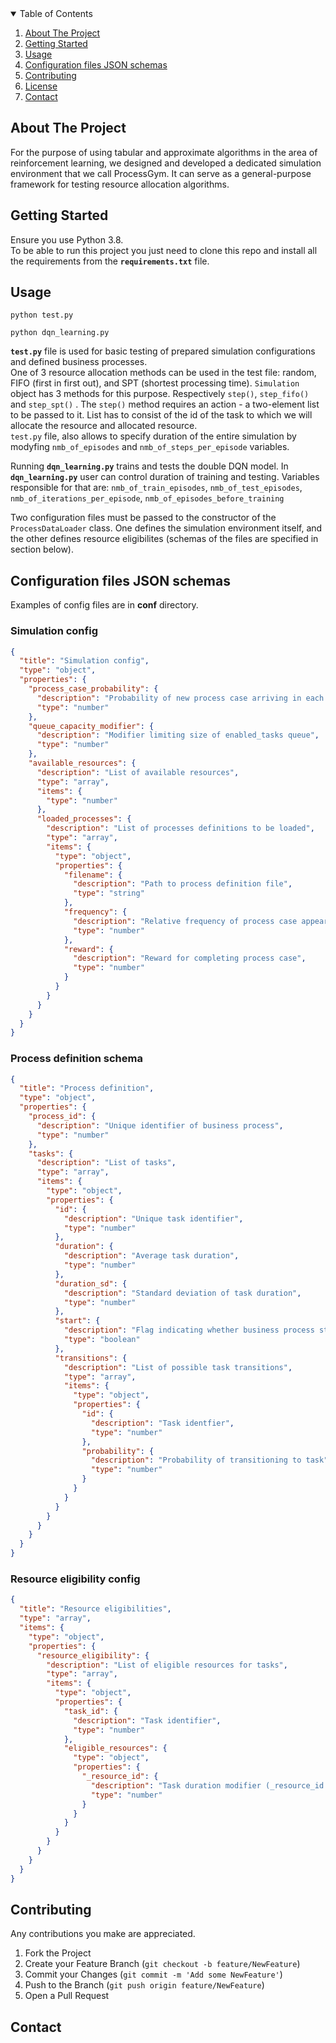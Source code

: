 <!-- TABLE OF CONTENTS -->
<details open="open">
  <summary>Table of Contents</summary>
  <ol>
    <li>
      <a href="#about-the-project">About The Project</a>
    </li>
    <li>
      <a href="#getting-started">Getting Started</a>
    </li>
    <li><a href="#usage">Usage</a></li>
    <li><a href="#configuration-files-json-schemas">Configuration files JSON schemas</a></li>
    <li><a href="#contributing">Contributing</a></li>
    <li><a href="#license">License</a></li>
    <li><a href="#contact">Contact</a></li>
  </ol>
</details>



<!-- ABOUT THE PROJECT -->
## About The Project
For the purpose of using tabular and approximate algorithms in the area of reinforcement learning, we designed and developed a dedicated simulation environment that we call ProcessGym.
It can serve as a general-purpose framework for testing resource allocation algorithms.



<!-- GETTING STARTED -->
## Getting Started

Ensure you use Python 3.8. \
To be able to run this project you just need to clone this repo and install all the requirements from the **`requirements.txt`** file.

[comment]: <> (### Prerequisites)


<!-- USAGE EXAMPLES -->
## Usage

`python test.py`

`python dqn_learning.py`

**`test.py`** file is used for basic testing of prepared simulation configurations and defined business processes.  
One of 3 resource allocation methods can be used in the test file: random, FIFO (first in first out), and SPT (shortest processing time). 
`Simulation` object has 3 methods for this purpose. Respectively `step()`, `step_fifo()` and `step_spt()`  .
The `step()` method requires an action - a two-element list to be passed to it. List has to consist of the id of the task to which we will allocate the resource and allocated resource.  
`test.py` file, also allows to specify duration of the entire simulation by modyfing `nmb_of_episodes` and `nmb_of_steps_per_episode` variables. 

Running **`dqn_learning.py`** trains and tests the double DQN model. In **`dqn_learning.py`** user can control duration of training and testing.
Variables responsible for that are:   `nmb_of_train_episodes`, `nmb_of_test_episodes`, `nmb_of_iterations_per_episode`, `nmb_of_episodes_before_training`

Two configuration files must be passed to the constructor of the `ProcessDataLoader` class. One defines the simulation environment itself, 
and the other defines resource eligibilites (schemas of the files are specified in section below).

 

## Configuration files JSON schemas
Examples of config files are in **conf** directory.

### Simulation config
```json
{
  "title": "Simulation config",
  "type": "object",
  "properties": {
    "process_case_probability": {
      "description": "Probability of new process case arriving in each step",
      "type": "number"
    },
    "queue_capacity_modifier": {
      "description": "Modifier limiting size of enabled_tasks queue",
      "type": "number"
    },
    "available_resources": {
      "description": "List of available resources",
      "type": "array",
      "items": {
        "type": "number"
      },
      "loaded_processes": {
        "description": "List of processes definitions to be loaded",
        "type": "array",
        "items": {
          "type": "object",
          "properties": {
            "filename": {
              "description": "Path to process definition file",
              "type": "string"
            },
            "frequency": {
              "description": "Relative frequency of process case appearance",
              "type": "number"
            },
            "reward": {
              "description": "Reward for completing process case",
              "type": "number"
            }
          }
        }
      }
    }
  }
}
```
### Process definition schema
```json
{
  "title": "Process definition",
  "type": "object",
  "properties": {
    "process_id": {
      "description": "Unique identifier of business process",
      "type": "number"
    },
    "tasks": {
      "description": "List of tasks",
      "type": "array",
      "items": {
        "type": "object",
        "properties": {
          "id": {
            "description": "Unique task identifier",
            "type": "number"
          },
          "duration": {
            "description": "Average task duration",
            "type": "number"
          },
          "duration_sd": {
            "description": "Standard deviation of task duration",
            "type": "number"
          },
          "start": {
            "description": "Flag indicating whether business process starts with this task",
            "type": "boolean"
          },
          "transitions": {
            "description": "List of possible task transitions",
            "type": "array",
            "items": {
              "type": "object",
              "properties": {
                "id": {
                  "description": "Task identfier",
                  "type": "number"
                },
                "probability": {
                  "description": "Probability of transitioning to task",
                  "type": "number"
                }
              }
            }
          }
        }
      }
    }
  }
}
```

### Resource eligibility config
```json
{
  "title": "Resource eligibilities",
  "type": "array",
  "items": {
    "type": "object",
    "properties": {
      "resource_eligibility": {
        "description": "List of eligible resources for tasks",
        "type": "array",
        "items": {
          "type": "object",
          "properties": {
            "task_id": {
              "description": "Task identifier",
              "type": "number"
            },
            "eligible_resources": {
              "type": "object",
              "properties": {
                "_resource_id": {
                  "description": "Task duration modifier (_resource_id must be a number)",
                  "type": "number"
                }
              }
            }
          }
        }
      }
    }
  }
}
```




<!-- ROADMAP -->

[comment]: <> (## Roadmap)

[comment]: <> (See the [open issues]&#40;https://github.com/othneildrew/Best-README-Template/issues&#41; for a list of proposed features &#40;and known issues&#41;.)



<!-- CONTRIBUTING -->
## Contributing

Any contributions you make are appreciated.

1. Fork the Project
2. Create your Feature Branch (`git checkout -b feature/NewFeature`)
3. Commit your Changes (`git commit -m 'Add some NewFeature'`)
4. Push to the Branch (`git push origin feature/NewFeature`)
5. Open a Pull Request



[comment]: <> (<!-- LICENSE -->)

[comment]: <> (## License)

[comment]: <> (Distributed under the MIT License. See `LICENSE` for more information.)



<!-- CONTACT -->
## Contact



[comment]: <> (<!-- ACKNOWLEDGEMENTS -->)

[comment]: <> (## Acknowledgements)




